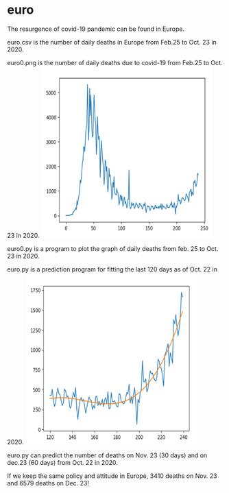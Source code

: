 # euro
The resurgence of covid-19 pandemic can be found in Europe.

euro.csv is the number of daily deaths in Europe from Feb.25 to Oct. 23 in 2020.

euro0.png is the number of daily deaths due to covid-19 from Feb.25 to Oct. 23 in 2020.
<img src="./euro0.png" height=400 width=400>

euro0.py is a program to plot the graph of daily deaths from feb. 25 to Oct. 23 in 2020.

euro.py is a prediction program for fitting the last 120 days as of Oct. 22 in 2020.
<img src="./euro.png" height=400 width=400>

euro.py can predict the number of deaths on Nov. 23 (30 days) and on dec.23 (60 days) from Oct. 22 in 2020.

If we keep the same policy and attitude in Europe, 3410 deaths on Nov. 23 and 6579 deaths on Dec. 23!


